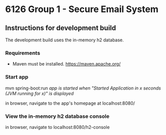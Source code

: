 # 6126 Group 1 - Secure Email System

## Instructions for development build
The development build uses the in-memory h2 database.

### Requirements
- Maven must be installed. https://maven.apache.org/

### Start app
mvn spring-boot:run
*app is started when "Started Application in x seconds (JVM running for x)" is displayed*

in browser, navigate to the app's homepage at localhost:8080/

### View the in-memory h2 database console
in browser, navigate to localhost:8080/h2-console  
